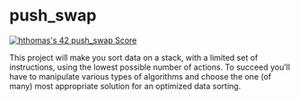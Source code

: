 # push_swap

[![hthomas's 42 push_swap Score](https://badge42.vercel.app/api/v2/cl1m0540e000609mon8jcubug/project/2117995)](https://github.com/JaeSeoKim/badge42)

This project will make you sort data on a stack, with a limited set of instructions, using the lowest possible number of actions. To succeed you’ll have to manipulate various types of algorithms and choose the one (of many) most appropriate solution for an optimized data sorting.
